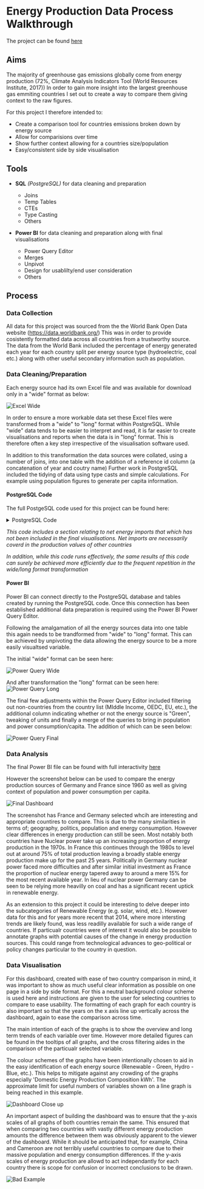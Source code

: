# Energy Production Data Process Walkthrough

The project can be found [here](https://github.com/jor-rainey/Portfolio_Projects/blob/main/Energy_Production_Project/Energy%20Production%20Project.pbix)

## Aims

The majority of greenhouse gas emissions globally come from energy production (72%, Climate Analysis Indicators Tool (World Resources Institute, 2017)) In order to gain more insight into the largest greenhouse gas emmiting countries I set out to create a way to compare them giving context to the raw figures.

For this project I therefore intended to:
- Create a comparison tool for countries emissions broken down by energy source
- Allow for comparisions over time
- Show further context allowing for a countries size/population
- Easy/consistent side by side visualisation
  
## Tools

- **SQL** *(PostgreSQL)* for data cleaning and preparation
  - Joins
  - Temp Tables
  - CTEs
  - Type Casting
  - Others

- **Power BI** for data cleaning and preparation along with final visualisations
  - Power Query Editor
  - Merges
  - Unpivot
  - Design for usablilty/end user consideration
  - Others


## Process

### Data Collection

All data for this project was sourced from the the World Bank Open Data website (https://data.worldbank.org/) This was in order to provide cosistently formatted data across all countries from a trustworthy source.
The data from the World Bank included the percentage of energy generated each year for each country split per energy source type (hydroelectric, coal etc.) along with other useful secondary information such as population.


### Data Cleaning/Preparation

Each energy source had its own Excel file and was available for download only in a "wide" format as below: 

![Excel Wide](https://github.com/jor-rainey/ImagesforReadMe/blob/main/Energy%20Project%20Screenshots/Excel%20Wide.png)

In order to ensure a more workable data set these Excel files were transformed from a "wide" to "long" format within PostgreSQL.
While "wide" data tends to be easier to interpret and read, it is far easier to create visualisations and reports when the data is in "long" format. This is therefore often a key step irrespective of the visualisation software used.

In addition to this transformation the data sources were collated, using a number of joins, into one table with the addition of a reference id column (a concatenation of year and coutry name) Further work in PostgreSQL included the tidying of data using type casts and simple calculations. For example using population figures to generate per capita information.

#### PostgreSQL Code
The full PostgeSQL code used for this project can be found here:

<Details>

<Summary>PostgreSQL Code</Summary>

```pgsql

-- Wide to Long for raw data x7

----------ENERGY PRODUCTION----------
----- COAL -----
DROP TABLE IF EXISTS coal_long;
CREATE TEMP TABLE coal_long AS(
SELECT country_name,
	values.*,
	CONCAT (country_name, year) AS id
FROM public."coal_percentage_raw" AS c
	CROSS JOIN LATERAL(
	VALUES
		(c."1960", '1960'),
		(c."1961", '1961'),
		(c."1962", '1962'),
		(c."1963", '1963'),
		(c."1964", '1964'),
		(c."1965", '1965'),
		(c."1966", '1966'),
		(c."1967", '1967'),
		(c."1968", '1968'),
		(c."1969", '1969'),
		(c."1970", '1970'),
		(c."1971", '1971'),
		(c."1972", '1972'),
		(c."1973", '1973'),
		(c."1974", '1974'),
		(c."1975", '1975'),
		(c."1976", '1976'),
		(c."1977", '1977'),
		(c."1978", '1978'),
		(c."1979", '1979'),
		(c."1980", '1980'),
		(c."1981", '1981'),
		(c."1982", '1982'),
		(c."1983", '1983'),
		(c."1984", '1984'),
		(c."1985", '1985'),
		(c."1986", '1986'),
		(c."1987", '1987'),
		(c."1988", '1988'),
		(c."1989", '1989'),
		(c."1990", '1990'),
		(c."1991", '1991'),
		(c."1992", '1992'),
		(c."1993", '1993'),
		(c."1994", '1994'),
		(c."1995", '1995'),
		(c."1996", '1996'),
		(c."1997", '1997'),
		(c."1998", '1998'),
		(c."1999", '1999'),
		(c."2000", '2000'),
		(c."2001", '2001'),
		(c."2002", '2002'),
		(c."2003", '2003'),
		(c."2004", '2004'),
		(c."2005", '2005'),
		(c."2006", '2006'),
		(c."2007", '2007'),
		(c."2008", '2008'),
		(c."2009", '2009'),
		(c."2010", '2010'),
		(c."2011", '2011'),
		(c."2012", '2012'),
		(c."2013", '2013'),
		(c."2014", '2014'),
		(c."2015", '2015'),
		(c."2016", '2016'),
		(c."2017", '2017'),
		(c."2018", '2018'),
		(c."2019", '2019'),
		(c."2020", '2020'),
		(c."2021", '2021')
	) AS values(coal_percent, year)
ORDER BY country_name, year
);


--CHECKER
SELECT id, country_name, year, coal_percent FROM coal_long;
-- COAL --

---- HYDRO ----

DROP TABLE IF EXISTS hydro_long;
CREATE TEMP TABLE hydro_long AS(
SELECT country_name,
	values.*,
	CONCAT (country_name, year) AS id
FROM public."hydro_percentage_raw" AS h
	CROSS JOIN LATERAL(
	VALUES
		(h."1960", '1960'),
		(h."1961", '1961'),
		(h."1962", '1962'),
		(h."1963", '1963'),
		(h."1964", '1964'),
		(h."1965", '1965'),
		(h."1966", '1966'),
		(h."1967", '1967'),
		(h."1968", '1968'),
		(h."1969", '1969'),
		(h."1970", '1970'),
		(h."1971", '1971'),
		(h."1972", '1972'),
		(h."1973", '1973'),
		(h."1974", '1974'),
		(h."1975", '1975'),
		(h."1976", '1976'),
		(h."1977", '1977'),
		(h."1978", '1978'),
		(h."1979", '1979'),
		(h."1980", '1980'),
		(h."1981", '1981'),
		(h."1982", '1982'),
		(h."1983", '1983'),
		(h."1984", '1984'),
		(h."1985", '1985'),
		(h."1986", '1986'),
		(h."1987", '1987'),
		(h."1988", '1988'),
		(h."1989", '1989'),
		(h."1990", '1990'),
		(h."1991", '1991'),
		(h."1992", '1992'),
		(h."1993", '1993'),
		(h."1994", '1994'),
		(h."1995", '1995'),
		(h."1996", '1996'),
		(h."1997", '1997'),
		(h."1998", '1998'),
		(h."1999", '1999'),
		(h."2000", '2000'),
		(h."2001", '2001'),
		(h."2002", '2002'),
		(h."2003", '2003'),
		(h."2004", '2004'),
		(h."2005", '2005'),
		(h."2006", '2006'),
		(h."2007", '2007'),
		(h."2008", '2008'),
		(h."2009", '2009'),
		(h."2010", '2010'),
		(h."2011", '2011'),
		(h."2012", '2012'),
		(h."2013", '2013'),
		(h."2014", '2014'),
		(h."2015", '2015'),
		(h."2016", '2016'),
		(h."2017", '2017'),
		(h."2018", '2018'),
		(h."2019", '2019'),
		(h."2020", '2020'),
		(h."2021", '2021')
	) AS values(hydro_percent, year)
ORDER BY country_name, year
);

--CHECKER
SELECT id, country_name, year, hydro_percent FROM hydro_long;
-- HYDRO --

----- NATURAL GAS -----


DROP TABLE IF EXISTS natural_gas_long;
CREATE TEMP TABLE natural_gas_long AS(
SELECT country_name,
	values.*,
	CONCAT (country_name, year) AS id
FROM public."natural_gas_percentage_raw" AS g
	CROSS JOIN LATERAL(
	VALUES
		(g."1960", '1960'),
		(g."1961", '1961'),
		(g."1962", '1962'),
		(g."1963", '1963'),
		(g."1964", '1964'),
		(g."1965", '1965'),
		(g."1966", '1966'),
		(g."1967", '1967'),
		(g."1968", '1968'),
		(g."1969", '1969'),
		(g."1970", '1970'),
		(g."1971", '1971'),
		(g."1972", '1972'),
		(g."1973", '1973'),
		(g."1974", '1974'),
		(g."1975", '1975'),
		(g."1976", '1976'),
		(g."1977", '1977'),
		(g."1978", '1978'),
		(g."1979", '1979'),
		(g."1980", '1980'),
		(g."1981", '1981'),
		(g."1982", '1982'),
		(g."1983", '1983'),
		(g."1984", '1984'),
		(g."1985", '1985'),
		(g."1986", '1986'),
		(g."1987", '1987'),
		(g."1988", '1988'),
		(g."1989", '1989'),
		(g."1990", '1990'),
		(g."1991", '1991'),
		(g."1992", '1992'),
		(g."1993", '1993'),
		(g."1994", '1994'),
		(g."1995", '1995'),
		(g."1996", '1996'),
		(g."1997", '1997'),
		(g."1998", '1998'),
		(g."1999", '1999'),
		(g."2000", '2000'),
		(g."2001", '2001'),
		(g."2002", '2002'),
		(g."2003", '2003'),
		(g."2004", '2004'),
		(g."2005", '2005'),
		(g."2006", '2006'),
		(g."2007", '2007'),
		(g."2008", '2008'),
		(g."2009", '2009'),
		(g."2010", '2010'),
		(g."2011", '2011'),
		(g."2012", '2012'),
		(g."2013", '2013'),
		(g."2014", '2014'),
		(g."2015", '2015'),
		(g."2016", '2016'),
		(g."2017", '2017'),
		(g."2018", '2018'),
		(g."2019", '2019'),
		(g."2020", '2020'),
		(g."2021", '2021')
	) AS values(natural_gas_percent, year)
ORDER BY country_name, year
);

--CHECKER
SELECT id, country_name, year, natural_gas_percent FROM natural_gas_long;

-- NATURAL GAS -- 

----- NUCLEAR -----


DROP TABLE IF EXISTS nuclear_long;
CREATE TEMP TABLE nuclear_long AS(
SELECT country_name,
	values.*,
	CONCAT (country_name, year) AS id
FROM public."nuclear_percentage_raw" AS n
	CROSS JOIN LATERAL(
	VALUES
		(n."1960", '1960'),
		(n."1961", '1961'),
		(n."1962", '1962'),
		(n."1963", '1963'),
		(n."1964", '1964'),
		(n."1965", '1965'),
		(n."1966", '1966'),
		(n."1967", '1967'),
		(n."1968", '1968'),
		(n."1969", '1969'),
		(n."1970", '1970'),
		(n."1971", '1971'),
		(n."1972", '1972'),
		(n."1973", '1973'),
		(n."1974", '1974'),
		(n."1975", '1975'),
		(n."1976", '1976'),
		(n."1977", '1977'),
		(n."1978", '1978'),
		(n."1979", '1979'),
		(n."1980", '1980'),
		(n."1981", '1981'),
		(n."1982", '1982'),
		(n."1983", '1983'),
		(n."1984", '1984'),
		(n."1985", '1985'),
		(n."1986", '1986'),
		(n."1987", '1987'),
		(n."1988", '1988'),
		(n."1989", '1989'),
		(n."1990", '1990'),
		(n."1991", '1991'),
		(n."1992", '1992'),
		(n."1993", '1993'),
		(n."1994", '1994'),
		(n."1995", '1995'),
		(n."1996", '1996'),
		(n."1997", '1997'),
		(n."1998", '1998'),
		(n."1999", '1999'),
		(n."2000", '2000'),
		(n."2001", '2001'),
		(n."2002", '2002'),
		(n."2003", '2003'),
		(n."2004", '2004'),
		(n."2005", '2005'),
		(n."2006", '2006'),
		(n."2007", '2007'),
		(n."2008", '2008'),
		(n."2009", '2009'),
		(n."2010", '2010'),
		(n."2011", '2011'),
		(n."2012", '2012'),
		(n."2013", '2013'),
		(n."2014", '2014'),
		(n."2015", '2015'),
		(n."2016", '2016'),
		(n."2017", '2017'),
		(n."2018", '2018'),
		(n."2019", '2019'),
		(n."2020", '2020'),
		(n."2021", '2021')
	) AS values(nuclear_percent, year)
ORDER BY country_name, year
);

--CHECKER
SELECT id, country_name, year, nuclear_percent FROM nuclear_long;

-- NUCLEAR -- 

----- OIL -----


DROP TABLE IF EXISTS oil_long;
CREATE TEMP TABLE oil_long AS(
SELECT country_name,
	values.*,
	CONCAT (country_name, year) AS id
FROM public."oil_percentage_raw" AS o
	CROSS JOIN LATERAL(
	VALUES
		(o."1960", '1960'),
		(o."1961", '1961'),
		(o."1962", '1962'),
		(o."1963", '1963'),
		(o."1964", '1964'),
		(o."1965", '1965'),
		(o."1966", '1966'),
		(o."1967", '1967'),
		(o."1968", '1968'),
		(o."1969", '1969'),
		(o."1970", '1970'),
		(o."1971", '1971'),
		(o."1972", '1972'),
		(o."1973", '1973'),
		(o."1974", '1974'),
		(o."1975", '1975'),
		(o."1976", '1976'),
		(o."1977", '1977'),
		(o."1978", '1978'),
		(o."1979", '1979'),
		(o."1980", '1980'),
		(o."1981", '1981'),
		(o."1982", '1982'),
		(o."1983", '1983'),
		(o."1984", '1984'),
		(o."1985", '1985'),
		(o."1986", '1986'),
		(o."1987", '1987'),
		(o."1988", '1988'),
		(o."1989", '1989'),
		(o."1990", '1990'),
		(o."1991", '1991'),
		(o."1992", '1992'),
		(o."1993", '1993'),
		(o."1994", '1994'),
		(o."1995", '1995'),
		(o."1996", '1996'),
		(o."1997", '1997'),
		(o."1998", '1998'),
		(o."1999", '1999'),
		(o."2000", '2000'),
		(o."2001", '2001'),
		(o."2002", '2002'),
		(o."2003", '2003'),
		(o."2004", '2004'),
		(o."2005", '2005'),
		(o."2006", '2006'),
		(o."2007", '2007'),
		(o."2008", '2008'),
		(o."2009", '2009'),
		(o."2010", '2010'),
		(o."2011", '2011'),
		(o."2012", '2012'),
		(o."2013", '2013'),
		(o."2014", '2014'),
		(o."2015", '2015'),
		(o."2016", '2016'),
		(o."2017", '2017'),
		(o."2018", '2018'),
		(o."2019", '2019'),
		(o."2020", '2020'),
		(o."2021", '2021')
	) AS values(oil_percent, year)
ORDER BY country_name, year
);

--CHECKER
SELECT id, country_name, year, oil_percent FROM oil_long;

-- OIL -- 

----- RENEWABLES -----

DROP TABLE IF EXISTS renewable_long;
CREATE TEMP TABLE renewable_long AS(
SELECT country_name,
	values.*,
	CONCAT (country_name, year) AS id
FROM public."renewable_percentage_raw" AS r
	CROSS JOIN LATERAL(
	VALUES
		(r."1960", '1960'),
		(r."1961", '1961'),
		(r."1962", '1962'),
		(r."1963", '1963'),
		(r."1964", '1964'),
		(r."1965", '1965'),
		(r."1966", '1966'),
		(r."1967", '1967'),
		(r."1968", '1968'),
		(r."1969", '1969'),
		(r."1970", '1970'),
		(r."1971", '1971'),
		(r."1972", '1972'),
		(r."1973", '1973'),
		(r."1974", '1974'),
		(r."1975", '1975'),
		(r."1976", '1976'),
		(r."1977", '1977'),
		(r."1978", '1978'),
		(r."1979", '1979'),
		(r."1980", '1980'),
		(r."1981", '1981'),
		(r."1982", '1982'),
		(r."1983", '1983'),
		(r."1984", '1984'),
		(r."1985", '1985'),
		(r."1986", '1986'),
		(r."1987", '1987'),
		(r."1988", '1988'),
		(r."1989", '1989'),
		(r."1990", '1990'),
		(r."1991", '1991'),
		(r."1992", '1992'),
		(r."1993", '1993'),
		(r."1994", '1994'),
		(r."1995", '1995'),
		(r."1996", '1996'),
		(r."1997", '1997'),
		(r."1998", '1998'),
		(r."1999", '1999'),
		(r."2000", '2000'),
		(r."2001", '2001'),
		(r."2002", '2002'),
		(r."2003", '2003'),
		(r."2004", '2004'),
		(r."2005", '2005'),
		(r."2006", '2006'),
		(r."2007", '2007'),
		(r."2008", '2008'),
		(r."2009", '2009'),
		(r."2010", '2010'),
		(r."2011", '2011'),
		(r."2012", '2012'),
		(r."2013", '2013'),
		(r."2014", '2014'),
		(r."2015", '2015'),
		(r."2016", '2016'),
		(r."2017", '2017'),
		(r."2018", '2018'),
		(r."2019", '2019'),
		(r."2020", '2020'),
		(r."2021", '2021')
	) AS values(renewable_percent, year)
ORDER BY country_name, year
);

--CHECKER
SELECT id, country_name, year, renewable_percent FROM renewable_long;

-- RENEWABLES -- 
----------ENERGY PRODUCTION----------


----------ENERGY IMPORTS & OTHER MEASURES----------

----- CARBON COST -----
DROP TABLE IF EXISTS carbon_cost_long;
CREATE TEMP TABLE carbon_cost_long AS(
SELECT country_name,
	values.*,
	CONCAT (country_name, year) AS id
FROM public."cost_carbon_raw" AS cc
	CROSS JOIN LATERAL(
	VALUES
		(cc."1960", '1960'),
		(cc."1961", '1961'),
		(cc."1962", '1962'),
		(cc."1963", '1963'),
		(cc."1964", '1964'),
		(cc."1965", '1965'),
		(cc."1966", '1966'),
		(cc."1967", '1967'),
		(cc."1968", '1968'),
		(cc."1969", '1969'),
		(cc."1970", '1970'),
		(cc."1971", '1971'),
		(cc."1972", '1972'),
		(cc."1973", '1973'),
		(cc."1974", '1974'),
		(cc."1975", '1975'),
		(cc."1976", '1976'),
		(cc."1977", '1977'),
		(cc."1978", '1978'),
		(cc."1979", '1979'),
		(cc."1980", '1980'),
		(cc."1981", '1981'),
		(cc."1982", '1982'),
		(cc."1983", '1983'),
		(cc."1984", '1984'),
		(cc."1985", '1985'),
		(cc."1986", '1986'),
		(cc."1987", '1987'),
		(cc."1988", '1988'),
		(cc."1989", '1989'),
		(cc."1990", '1990'),
		(cc."1991", '1991'),
		(cc."1992", '1992'),
		(cc."1993", '1993'),
		(cc."1994", '1994'),
		(cc."1995", '1995'),
		(cc."1996", '1996'),
		(cc."1997", '1997'),
		(cc."1998", '1998'),
		(cc."1999", '1999'),
		(cc."2000", '2000'),
		(cc."2001", '2001'),
		(cc."2002", '2002'),
		(cc."2003", '2003'),
		(cc."2004", '2004'),
		(cc."2005", '2005'),
		(cc."2006", '2006'),
		(cc."2007", '2007'),
		(cc."2008", '2008'),
		(cc."2009", '2009'),
		(cc."2010", '2010'),
		(cc."2011", '2011'),
		(cc."2012", '2012'),
		(cc."2013", '2013'),
		(cc."2014", '2014'),
		(cc."2015", '2015'),
		(cc."2016", '2016'),
		(cc."2017", '2017'),
		(cc."2018", '2018'),
		(cc."2019", '2019'),
		(cc."2020", '2020'),
		(cc."2021", '2021')
	) AS values(carbon_cost, year)
ORDER BY country_name, year
);


--CHECKER
SELECT id, country_name, year, carbon_cost FROM carbon_cost_long;
-- CARBON COST --

----- ELECTRICITY ACCESS -----

DROP TABLE IF EXISTS access_long;
CREATE TEMP TABLE access_long AS(
SELECT country_name,
	values.*,
	CONCAT (country_name, year) AS id
FROM public."electricity_access_raw" AS a
	CROSS JOIN LATERAL(
	VALUES
		(a."1960", '1960'),
		(a."1961", '1961'),
		(a."1962", '1962'),
		(a."1963", '1963'),
		(a."1964", '1964'),
		(a."1965", '1965'),
		(a."1966", '1966'),
		(a."1967", '1967'),
		(a."1968", '1968'),
		(a."1969", '1969'),
		(a."1970", '1970'),
		(a."1971", '1971'),
		(a."1972", '1972'),
		(a."1973", '1973'),
		(a."1974", '1974'),
		(a."1975", '1975'),
		(a."1976", '1976'),
		(a."1977", '1977'),
		(a."1978", '1978'),
		(a."1979", '1979'),
		(a."1980", '1980'),
		(a."1981", '1981'),
		(a."1982", '1982'),
		(a."1983", '1983'),
		(a."1984", '1984'),
		(a."1985", '1985'),
		(a."1986", '1986'),
		(a."1987", '1987'),
		(a."1988", '1988'),
		(a."1989", '1989'),
		(a."1990", '1990'),
		(a."1991", '1991'),
		(a."1992", '1992'),
		(a."1993", '1993'),
		(a."1994", '1994'),
		(a."1995", '1995'),
		(a."1996", '1996'),
		(a."1997", '1997'),
		(a."1998", '1998'),
		(a."1999", '1999'),
		(a."2000", '2000'),
		(a."2001", '2001'),
		(a."2002", '2002'),
		(a."2003", '2003'),
		(a."2004", '2004'),
		(a."2005", '2005'),
		(a."2006", '2006'),
		(a."2007", '2007'),
		(a."2008", '2008'),
		(a."2009", '2009'),
		(a."2010", '2010'),
		(a."2011", '2011'),
		(a."2012", '2012'),
		(a."2013", '2013'),
		(a."2014", '2014'),
		(a."2015", '2015'),
		(a."2016", '2016'),
		(a."2017", '2017'),
		(a."2018", '2018'),
		(a."2019", '2019'),
		(a."2020", '2020'),
		(a."2021", '2021')
	) AS values(access_percent, year)
ORDER BY country_name, year
);


--CHECKER
SELECT id, country_name, year, access_percent FROM access_long;
-- ELECTRICITY ACCESS --

----- POWER CONSUMPTION -----

DROP TABLE IF EXISTS power_long;
CREATE TEMP TABLE power_long AS(
SELECT country_name,
	values.*,
	CONCAT (country_name, year) AS id
FROM public."power_consumption_raw" AS p
	CROSS JOIN LATERAL(
	VALUES
		(p."1960", '1960'),
		(p."1961", '1961'),
		(p."1962", '1962'),
		(p."1963", '1963'),
		(p."1964", '1964'),
		(p."1965", '1965'),
		(p."1966", '1966'),
		(p."1967", '1967'),
		(p."1968", '1968'),
		(p."1969", '1969'),
		(p."1970", '1970'),
		(p."1971", '1971'),
		(p."1972", '1972'),
		(p."1973", '1973'),
		(p."1974", '1974'),
		(p."1975", '1975'),
		(p."1976", '1976'),
		(p."1977", '1977'),
		(p."1978", '1978'),
		(p."1979", '1979'),
		(p."1980", '1980'),
		(p."1981", '1981'),
		(p."1982", '1982'),
		(p."1983", '1983'),
		(p."1984", '1984'),
		(p."1985", '1985'),
		(p."1986", '1986'),
		(p."1987", '1987'),
		(p."1988", '1988'),
		(p."1989", '1989'),
		(p."1990", '1990'),
		(p."1991", '1991'),
		(p."1992", '1992'),
		(p."1993", '1993'),
		(p."1994", '1994'),
		(p."1995", '1995'),
		(p."1996", '1996'),
		(p."1997", '1997'),
		(p."1998", '1998'),
		(p."1999", '1999'),
		(p."2000", '2000'),
		(p."2001", '2001'),
		(p."2002", '2002'),
		(p."2003", '2003'),
		(p."2004", '2004'),
		(p."2005", '2005'),
		(p."2006", '2006'),
		(p."2007", '2007'),
		(p."2008", '2008'),
		(p."2009", '2009'),
		(p."2010", '2010'),
		(p."2011", '2011'),
		(p."2012", '2012'),
		(p."2013", '2013'),
		(p."2014", '2014'),
		(p."2015", '2015'),
		(p."2016", '2016'),
		(p."2017", '2017'),
		(p."2018", '2018'),
		(p."2019", '2019'),
		(p."2020", '2020'),
		(p."2021", '2021')
	) AS values(power_consumption, year)
ORDER BY country_name, year
);


--CHECKER
SELECT id, country_name, year, power_consumption FROM power_long;


-- POWER CONSUMPTION --


----- ENERGY IMPORTS -----

DROP TABLE IF EXISTS imports_long;
CREATE TEMP TABLE imports_long AS(
SELECT country_name,
	values.*,
	CONCAT (country_name, year) AS id
FROM public."import_percentage_raw" AS i
	CROSS JOIN LATERAL(
	VALUES
		(i."1960", '1960'),
		(i."1961", '1961'),
		(i."1962", '1962'),
		(i."1963", '1963'),
		(i."1964", '1964'),
		(i."1965", '1965'),
		(i."1966", '1966'),
		(i."1967", '1967'),
		(i."1968", '1968'),
		(i."1969", '1969'),
		(i."1970", '1970'),
		(i."1971", '1971'),
		(i."1972", '1972'),
		(i."1973", '1973'),
		(i."1974", '1974'),
		(i."1975", '1975'),
		(i."1976", '1976'),
		(i."1977", '1977'),
		(i."1978", '1978'),
		(i."1979", '1979'),
		(i."1980", '1980'),
		(i."1981", '1981'),
		(i."1982", '1982'),
		(i."1983", '1983'),
		(i."1984", '1984'),
		(i."1985", '1985'),
		(i."1986", '1986'),
		(i."1987", '1987'),
		(i."1988", '1988'),
		(i."1989", '1989'),
		(i."1990", '1990'),
		(i."1991", '1991'),
		(i."1992", '1992'),
		(i."1993", '1993'),
		(i."1994", '1994'),
		(i."1995", '1995'),
		(i."1996", '1996'),
		(i."1997", '1997'),
		(i."1998", '1998'),
		(i."1999", '1999'),
		(i."2000", '2000'),
		(i."2001", '2001'),
		(i."2002", '2002'),
		(i."2003", '2003'),
		(i."2004", '2004'),
		(i."2005", '2005'),
		(i."2006", '2006'),
		(i."2007", '2007'),
		(i."2008", '2008'),
		(i."2009", '2009'),
		(i."2010", '2010'),
		(i."2011", '2011'),
		(i."2012", '2012'),
		(i."2013", '2013'),
		(i."2014", '2014'),
		(i."2015", '2015'),
		(i."2016", '2016'),
		(i."2017", '2017'),
		(i."2018", '2018'),
		(i."2019", '2019'),
		(i."2020", '2020'),
		(i."2021", '2021')
	) AS values(imports_percent, year)
ORDER BY country_name, year
);


--CHECKER
SELECT id, country_name, year, imports_percent FROM imports_long;


-- ENERGY IMPORTS --


----- POPULATION -----

DROP TABLE IF EXISTS population_long;
CREATE TEMP TABLE population_long AS(
SELECT country_name,
	values.*,
	CONCAT (country_name, year) AS id
FROM public."population_raw" AS p
	CROSS JOIN LATERAL(
	VALUES
		(p."1960", '1960'),
		(p."1961", '1961'),
		(p."1962", '1962'),
		(p."1963", '1963'),
		(p."1964", '1964'),
		(p."1965", '1965'),
		(p."1966", '1966'),
		(p."1967", '1967'),
		(p."1968", '1968'),
		(p."1969", '1969'),
		(p."1970", '1970'),
		(p."1971", '1971'),
		(p."1972", '1972'),
		(p."1973", '1973'),
		(p."1974", '1974'),
		(p."1975", '1975'),
		(p."1976", '1976'),
		(p."1977", '1977'),
		(p."1978", '1978'),
		(p."1979", '1979'),
		(p."1980", '1980'),
		(p."1981", '1981'),
		(p."1982", '1982'),
		(p."1983", '1983'),
		(p."1984", '1984'),
		(p."1985", '1985'),
		(p."1986", '1986'),
		(p."1987", '1987'),
		(p."1988", '1988'),
		(p."1989", '1989'),
		(p."1990", '1990'),
		(p."1991", '1991'),
		(p."1992", '1992'),
		(p."1993", '1993'),
		(p."1994", '1994'),
		(p."1995", '1995'),
		(p."1996", '1996'),
		(p."1997", '1997'),
		(p."1998", '1998'),
		(p."1999", '1999'),
		(p."2000", '2000'),
		(p."2001", '2001'),
		(p."2002", '2002'),
		(p."2003", '2003'),
		(p."2004", '2004'),
		(p."2005", '2005'),
		(p."2006", '2006'),
		(p."2007", '2007'),
		(p."2008", '2008'),
		(p."2009", '2009'),
		(p."2010", '2010'),
		(p."2011", '2011'),
		(p."2012", '2012'),
		(p."2013", '2013'),
		(p."2014", '2014'),
		(p."2015", '2015'),
		(p."2016", '2016'),
		(p."2017", '2017'),
		(p."2018", '2018'),
		(p."2019", '2019'),
		(p."2020", '2020'),
		(p."2021", '2021')
	) AS values(population, year)
ORDER BY country_name, year
);


--CHECKER
SELECT id, country_name, year, population FROM population_long;


-- POPULATION --



-- Joining tables for master energy production table 
DROP TABLE IF EXISTS energy;
CREATE TEMP TABLE energy AS (
SELECT
	coal_long.id, 
	coal_long.country_name,
	coal_long.year,
	coal_percent,
	hydro_percent,
	natural_gas_percent,
	nuclear_percent,
	oil_percent, 
	renewable_percent, 
	carbon_cost,
	access_percent, 
	power_consumption, 
	imports_percent,
	population
FROM coal_long

INNER JOIN hydro_long
ON coal_long.id = hydro_long.id

INNER JOIN natural_gas_long 
ON coal_long.id = natural_gas_long.id

INNER JOIN nuclear_long
ON coal_long.id = nuclear_long.id

INNER JOIN oil_long
ON coal_long.id = oil_long.id

INNER JOIN renewable_long
ON coal_long.id = renewable_long.id
	
INNER JOIN carbon_cost_long
ON coal_long.id = carbon_cost_long.id
	
INNER JOIN access_long
ON coal_long.id = access_long.id
	
INNER JOIN power_long
ON coal_long.id = power_long.id
	
INNER JOIN imports_long
ON coal_long.id = imports_long.id
	
INNER JOIN population_long
ON coal_long.id = population_long.id	
	
);


DROP TABLE IF EXISTS energy_output;
CREATE TABLE energy_output AS(
SELECT *,
SUM(coal_percent + hydro_percent + natural_gas_percent + nuclear_percent + oil_percent + renewable_percent) AS sum_check	
FROM energy
GROUP BY energy.id, energy.country_name, energy.year, energy.coal_percent, energy.hydro_percent, energy.natural_gas_percent, energy.nuclear_percent, energy.oil_percent, energy.renewable_percent, energy.carbon_cost, energy.access_percent, energy.power_consumption, energy.imports_percent, energy.population
);

SELECT * FROM energy_output
order by country_name asc, year asc;
--------------------------------


----- PERCENTAGES TO kWh/capita -----

DROP TABLE IF EXISTS energy_output_kWhpcapita;
CREATE TABLE energy_output_kWhpcapita AS(
SELECT id, 
	country_name,
	year,
	((coal_percent/100)*power_consumption)::decimal (16,3) AS coal_kWhpcapita,
	((hydro_percent/100)*power_consumption)::decimal (16,3) AS hydro_kWhpcapita,
	((natural_gas_percent/100)*power_consumption)::decimal (16,3) AS natural_gas_kWhpcapita,
	((nuclear_percent/100)*power_consumption)::decimal (16,3) AS nuclear_kWhpcapita,
	((oil_percent/100)*power_consumption)::decimal (16,3) AS oil_kWhpcapita,
	((renewable_percent/100)*power_consumption)::decimal (16,3) AS renewable_kWhpcapita,
	((imports_percent/100)*power_consumption)::decimal (16,3) AS imports_kWhpcapita,
	((sum_check/100)*power_consumption):: decimal (16,3) AS sum_check_kWhpcapita

FROM energy_output);

SELECT * FROM energy_output_kWhpcapita
order by country_name asc, year asc;
 ----------
 
 
 
----- PERCENTAGES TO kWh -----

DROP TABLE IF EXISTS energy_output_kWh;
CREATE TABLE energy_output_kWh AS(
SELECT id, 
	country_name,
	year,
	((coal_percent/100)*power_consumption*population)::decimal (16,3) AS coal_kWh,
	((hydro_percent/100)*power_consumption*population)::decimal (16,3) AS hydro_kWh,
	((natural_gas_percent/100)*power_consumption*population)::decimal (16,3) AS natural_gas_kWh,
	((nuclear_percent/100)*power_consumption*population)::decimal (16,3) AS nuclear_kWh,
	((oil_percent/100)*power_consumption*population)::decimal (16,3) AS oil_kWh,
	((renewable_percent/100)*power_consumption*population)::decimal (16,3) AS renewable_kWh,
	((imports_percent/100)*power_consumption*population)::decimal (16,3) AS imports_kWh,
	((sum_check/100)*power_consumption*population):: decimal (18,3) AS sum_check_kWh

FROM energy_output);

SELECT * FROM energy_output_kWh
order by country_name asc, year asc

```

</Details>


*This code includes a section relating to net energy imports that which has not been included in the final visualisations. Net imports are necessarily coverd in the production values of other countries*

*In addition, while this code runs effectively, the same results of this code can surely be achieved more efficiently due to the frequent repetition in the wide/long format transformation*


#### Power BI

Power BI can connect directly to the PostgreSQL database and tables created by running the PostgreSQL code. Once this connection has been established additional data preparation is required using the Power BI Power Query Editor.

Following the amalgamation of all the energy sources data into one table this again needs to be trandformed from "wide" to "long" format. This can be achieved by unpivoting the data allowing the energy source to be a more easily visualtsed variable.

The initial "wide" format can be seen here:

![Power Query Wide](https://github.com/jor-rainey/ImagesforReadMe/blob/main/Energy%20Project%20Screenshots/Power%20Query%20Wide.png)

And after transformation the "long" format can be seen here:
![Power Query Long](https://github.com/jor-rainey/ImagesforReadMe/blob/main/Energy%20Project%20Screenshots/Power%20Query%20Long.png)


The final few adjustments within the Power Query Editor included filtering out non-countries from the country list (MIddle Income, OEDC, EU, etc.), the additional column indicating whether or not the energy source is "Green", tweaking of units and finally a merge of the queries to bring in population and power consumption/capita. The addition of which can be seen below:

![Power Query Final](https://github.com/jor-rainey/ImagesforReadMe/blob/main/Energy%20Project%20Screenshots/Power%20Query%20Post%20Merge.png)


### Data Analysis

The final Power BI file can be found with full interactivity [here](https://github.com/jor-rainey/Portfolio_Projects/blob/main/Energy_Production_Project/Energy%20Production%20Project.pbix)

However the screenshot below can be used to compare the energy production sources of Germany and France since 1960 as well as giving context of population and power consumption per capita.

![Final Dashboard](https://github.com/jor-rainey/ImagesforReadMe/blob/main/Energy%20Project%20Screenshots/Dashboard%20Final.png)

The screenshot has France and Germany selected whcih are interesting and appropriate countires to compare. This is due to the many similarities in terms of; geography, politics, population and energy consumption.
However clear differences in energy production can still be seen. Most notably both countries have Nuclear power take up an increasing proportion of energy production in the 1970s. In France this continues through the 1980s to level out at around 75% of total production leaving a broadly stable energy production make up for the past 25 years. 
Politically in Germany nuclear power faced more difficulties and after similar initial investment as France the proportion of nuclear energy tapered away to around a mere 15% for the most recent available year. In lieu of nuclear power Germany can be seen to be relying more heavilly on coal and has a significant recent uptick in renewable energy.

As an extension to this project it could be interesting to delve deeper into the subcategories of Renewable Energy (e.g. solar, wind, etc.). However data for this and for years more recent that 2014, where more intersting trends are likely found, was less readilly available for such a wide range of countries.
If particualr countries were of interest it would also be possible to annotate graphs with potential causes of the change in energy production sources. This could range from technological advances to geo-political or policy changes particular to the country in question. 

### Data Visualisation

For this dashboard, created with ease of two country comparison in mind, it was important to show as much useful clear information as possible on one page in a side by side format. For this a neutral background colour scheme is used here and instructions are given to the user for selecting countries to compare to ease usability.
The formatting of each graph for each country is also important so that the years on the x axis line up vertically across the dashboard, again to ease the comparison across time.

The main intention of each of the graphs is to show the overview and long term trends of each variable over time. However more detailed figures can be found in the tooltips of all graphs, and the cross filtering aides in the comparison of the particualr selected variable.

The colour schemes of the graphs have been intentionally chosen to aid in the easy identification of each energy source (Renewable - Green, Hydro - Blue, etc.). This helps to mitigate against any crowding of the graphs especially 'Domestic Energy Production Composition kWh'. The approximate limit for useful numbers of variables shown on a line graph is being reached in this example.

![Dashboard Close up](https://github.com/jor-rainey/ImagesforReadMe/blob/main/Energy%20Project%20Screenshots/Close%20up.png)

An important aspect of building the dashboard was to ensure that the y-axis scales of all graphs of both countries remain the same. This ensured that when comparing two countries with vastly different energy production amounts the difference between them was obviously apparent to the viewer of the dashboard. While it should be anticipated that, for example, China and Cameroon are not terribly useful countries to compare due to their massive population and energy consumption differences. If the y-axis scales of energy production are allowd to act independantly for each country there is scope for confusion or incorrect conclusions to be drawn.

![Bad Example](https://github.com/jor-rainey/ImagesforReadMe/blob/main/Energy%20Project%20Screenshots/Bad%20Example.png)


